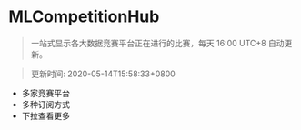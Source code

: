 # MLCompetitionHub

> 一站式显示各大数据竞赛平台正在进行的比赛，每天 16:00 UTC+8 自动更新。
  
> 更新时间: 2020-05-14T15:58:33+0800 

* 多家竞赛平台
* 多种订阅方式
* 下拉查看更多